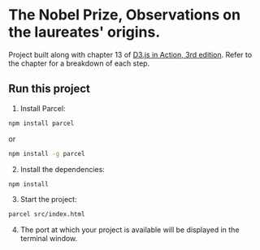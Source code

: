 # The Nobel Prize, Observations on the laureates' origins.

Project built along with chapter 13 of [D3.js in Action, 3rd edition](https://www.manning.com/books/d3js-in-action-third-edition). Refer to the chapter for a breakdown of each step.

## Run this project

1. Install Parcel:

```bash
npm install parcel
```

or

```bash
npm install -g parcel
```

2. Install the dependencies:

```bash
npm install
```

3. Start the project:

```bash
parcel src/index.html
```

4. The port at which your project is available will be displayed in the terminal window.
